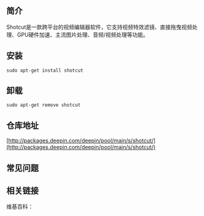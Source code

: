 ## 简介

Shotcut是一款跨平台的视频编辑器软件，它支持视频特效滤镜、直接拖曳视频处理、GPU硬件加速、主流图片处理、音频/视频处理等功能。

## 安装

`sudo apt-get install shotcut`

## 卸载

`sudo apt-get remove shotcut`

## 仓库地址

[http://packages.deepin.com/deepin/pool/main/s/shotcut/](http://packages.deepin.com/deepin/pool/main/s/shotcut/)


## 常见问题


## 相关链接

维基百科：